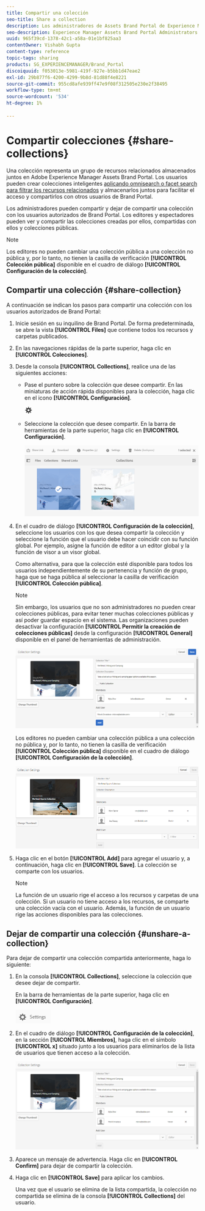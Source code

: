 ```yaml
---
title: Compartir una colección
seo-title: Share a collection
description: Los administradores de Assets Brand Portal de Experience Manager pueden compartir y dejar de compartir una colección o una colección inteligente con usuarios autorizados. Los editores pueden ver y compartir únicamente las colecciones creadas por ellos, compartidas con ellos y las colecciones públicas.
seo-description: Experience Manager Assets Brand Portal Administrators can share and unshare a collection or a smart collection with authorized users. Editors can view and share only the collections created by them, shared with them, and public collections.
uuid: 965f39cd-1378-42c1-a58a-01e1bf825aa3
contentOwner: Vishabh Gupta
content-type: reference
topic-tags: sharing
products: SG_EXPERIENCEMANAGER/Brand_Portal
discoiquuid: f053013e-5981-419f-927e-b5bb1d47eae2
exl-id: 29b877f6-4200-4299-9b8d-81d88f4e8221
source-git-commit: 955cd8afe939ff47e9f08f312505e230e2f38495
workflow-type: tm+mt
source-wordcount: '534'
ht-degree: 1%

---
```


# Compartir colecciones {#share-collections}

Una colección representa un grupo de recursos relacionados almacenados juntos en Adobe Experience Manager Assets Brand Portal. Los usuarios pueden crear colecciones inteligentes [aplicando omnisearch o facet search para filtrar los recursos relacionados](brand-portal-searching.md) y almacenarlos juntos para facilitar el acceso y compartirlos con otros usuarios de Brand Portal.

Los administradores pueden compartir y dejar de compartir una colección con los usuarios autorizados de Brand Portal. Los editores y espectadores pueden ver y compartir las colecciones creadas por ellos, compartidas con ellos y colecciones públicas.

>[!NOTE]
>
>Los editores no pueden cambiar una colección pública a una colección no pública y, por lo tanto, no tienen la casilla de verificación **[!UICONTROL Colección pública]** disponible en el cuadro de diálogo **[!UICONTROL Configuración de la colección]**.

## Compartir una colección {#share-collection}

A continuación se indican los pasos para compartir una colección con los usuarios autorizados de Brand Portal:

1. Inicie sesión en su inquilino de Brand Portal. De forma predeterminada, se abre la vista **[!UICONTROL Files]** que contiene todos los recursos y carpetas publicados.

1. En las navegaciones rápidas de la parte superior, haga clic en **[!UICONTROL Colecciones]**.

1. Desde la consola **[!UICONTROL Collections]**, realice una de las siguientes acciones:

   * Pase el puntero sobre la colección que desee compartir. En las miniaturas de acción rápida disponibles para la colección, haga clic en el icono **[!UICONTROL Configuración]**.

      ![](assets/settings-icon.png)

   * Seleccione la colección que desee compartir. En la barra de herramientas de la parte superior, haga clic en **[!UICONTROL Configuración]**.

      ![](assets/collection-console.png)

1. En el cuadro de diálogo **[!UICONTROL Configuración de la colección]**, seleccione los usuarios con los que desea compartir la colección y seleccione la función que el usuario debe hacer coincidir con su función global. Por ejemplo, asigne la función de editor a un editor global y la función de visor a un visor global.

   Como alternativa, para que la colección esté disponible para todos los usuarios independientemente de su pertenencia y función de grupo, haga que se haga pública al seleccionar la casilla de verificación **[!UICONTROL Colección pública]**.

   >[!NOTE]
   >
   >Sin embargo, los usuarios que no son administradores no pueden crear colecciones públicas, para evitar tener muchas colecciones públicas y así poder guardar espacio en el sistema. Las organizaciones pueden desactivar la configuración **[!UICONTROL Permitir la creación de colecciones públicas]** desde la configuración **[!UICONTROL General]** disponible en el panel de herramientas de administración.

   ![](assets/collection_sharingadduser.png)

   Los editores no pueden cambiar una colección pública a una colección no pública y, por lo tanto, no tienen la casilla de verificación **[!UICONTROL Colección pública]** disponible en el cuadro de diálogo **[!UICONTROL Configuración de la colección]**.

   ![](assets/collection-setting-editor.png)

1. Haga clic en el botón **[!UICONTROL Add]** para agregar el usuario y, a continuación, haga clic en **[!UICONTROL Save]**. La colección se comparte con los usuarios.

   >[!NOTE]
   >
   >La función de un usuario rige el acceso a los recursos y carpetas de una colección. Si un usuario no tiene acceso a los recursos, se comparte una colección vacía con el usuario. Además, la función de un usuario rige las acciones disponibles para las colecciones.

## Dejar de compartir una colección {#unshare-a-collection}

Para dejar de compartir una colección compartida anteriormente, haga lo siguiente:

1. En la consola **[!UICONTROL Collections]**, seleccione la colección que desee dejar de compartir.

   En la barra de herramientas de la parte superior, haga clic en **[!UICONTROL Configuración]**.

   ![](assets/collection_settings.png)

1. En el cuadro de diálogo **[!UICONTROL Configuración de la colección]**, en la sección **[!UICONTROL Miembros]**, haga clic en el símbolo **[!UICONTROL x]** situado junto a los usuarios para eliminarlos de la lista de usuarios que tienen acceso a la colección.

   ![](assets/unshare_collection.png)

1. Aparece un mensaje de advertencia. Haga clic en **[!UICONTROL Confirm]** para dejar de compartir la colección.

1. Haga clic en **[!UICONTROL Save]** para aplicar los cambios.

   Una vez que el usuario se elimina de la lista compartida, la colección no compartida se elimina de la consola **[!UICONTROL Collections]** del usuario.

<!--
1. Click the overlay icon on the left, and choose **[!UICONTROL Navigation]**.

   ![](assets/contenttree-1.png)

1. From the siderail on the left, click **[!UICONTROL Collections]**.

   ![](assets/access_collections.png)

1. From the **[!UICONTROL Collections]** console, do one of the following:

    * Hover the pointer over the collection you want to share. From the quick action thumbnails available for the collection, click the **[!UICONTROL Settings]** icon.

   ![](assets/settings_thumbnail.png)

    * Select the collection you want to share. From the toolbar at the top, click **[!UICONTROL Settings]**.
    
   ![](assets/collection-sharing.png)

1. In the [!UICONTROL Collection Settings] dialog box, select the users or groups with whom you want to share the collection and select the role for a user or a group to match their global role. For example, assign the Editor role to a global editor, the Viewer role to a global viewer.

   Alternatively, to make the collection available to all users irrespective of their group membership and role, make it public by selecting the **[!UICONTROL Public Collection]** check-box.

   >[!NOTE]
   >
   >However, non-admin users can be restricted from creating public collections, to avoid having numerous public collections so that system space can be saved. Organizations can disable the **[!UICONTROL Allow public collections creation]** configuration from [!UICONTROL General] settings available in admin tools panel.

   ![](assets/collection_sharingadduser.png)

   Editors cannot change a public collection to a non-public collection and, therefore, do not have **[!UICONTROL Public Collection]** check-box available in **[!UICONTROL Collection Settings]** dialog.

   ![](assets/collection-setting-editor.png)

1. Select **[!UICONTROL Add]**, and then **[!UICONTROL Save]**. The collection is shared with the chosen users.

   >[!NOTE]
   >
   >A user's role governs access to the assets and folders inside a collection. If a user does not have access to assets, an empty collection is shared with the user. Also, a user's role governs the actions available for collections.

## Unshare a collection {#unshare-a-collection}

To unshare a previously shared collection, do the following:

1. From the **[!UICONTROL Collections]** console, select the collection you want to unshare.

   In the toolbar, click **[!UICONTROL Settings]**.

   ![](assets/collection_settings.png)

1. On the **[!UICONTROL Collection Settings]** dialog box, under **[!UICONTROL Members]**, click the **[!UICONTROL x]** symbol next to users or groups to remove them from the list of users you shared the collection with.

   ![](assets/unshare_collection.png)

1. In the warning message box, click **[!UICONTROL Confirm]** to confirm unshare.

   Click **[!UICONTROL Save]**.

1. Log in to Brand Portal with the credentials of the user you removed from the shared list. The collection is removed from the **[!UICONTROL Collections]** console.
-->
